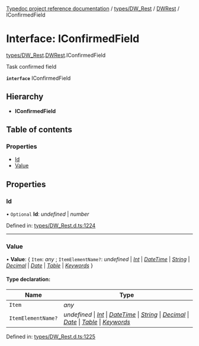 [Typedoc project reference documentation](../README.md) / [types/DW_Rest](../modules/types_dw_rest.md) / [DWRest](../modules/types_dw_rest.dwrest.md) / IConfirmedField

# Interface: IConfirmedField

[types/DW_Rest](../modules/types_dw_rest.md).[DWRest](../modules/types_dw_rest.dwrest.md).IConfirmedField

Task confirmed field

**`interface`** IConfirmedField

## Hierarchy

* **IConfirmedField**

## Table of contents

### Properties

- [Id](types_dw_rest.dwrest.iconfirmedfield.md#id)
- [Value](types_dw_rest.dwrest.iconfirmedfield.md#value)

## Properties

### Id

• `Optional` **Id**: *undefined* \| *number*

Defined in: [types/DW_Rest.d.ts:1224](https://github.com/DocuWare/REST-Sample-TS/blob/6f07cff/src/types/DW_Rest.d.ts#L1224)

___

### Value

• **Value**: { `Item`: *any* ; `ItemElementName?`: *undefined* \| [*Int*](../enums/types_dw_rest.dwrest.itemchoicetype.md#int) \| [*DateTime*](../enums/types_dw_rest.dwrest.itemchoicetype.md#datetime) \| [*String*](../enums/types_dw_rest.dwrest.itemchoicetype.md#string) \| [*Decimal*](../enums/types_dw_rest.dwrest.itemchoicetype.md#decimal) \| [*Date*](../enums/types_dw_rest.dwrest.itemchoicetype.md#date) \| [*Table*](../enums/types_dw_rest.dwrest.itemchoicetype.md#table) \| [*Keywords*](../enums/types_dw_rest.dwrest.itemchoicetype.md#keywords)  }

#### Type declaration:

Name | Type |
------ | ------ |
`Item` | *any* |
`ItemElementName?` | *undefined* \| [*Int*](../enums/types_dw_rest.dwrest.itemchoicetype.md#int) \| [*DateTime*](../enums/types_dw_rest.dwrest.itemchoicetype.md#datetime) \| [*String*](../enums/types_dw_rest.dwrest.itemchoicetype.md#string) \| [*Decimal*](../enums/types_dw_rest.dwrest.itemchoicetype.md#decimal) \| [*Date*](../enums/types_dw_rest.dwrest.itemchoicetype.md#date) \| [*Table*](../enums/types_dw_rest.dwrest.itemchoicetype.md#table) \| [*Keywords*](../enums/types_dw_rest.dwrest.itemchoicetype.md#keywords) |

Defined in: [types/DW_Rest.d.ts:1225](https://github.com/DocuWare/REST-Sample-TS/blob/6f07cff/src/types/DW_Rest.d.ts#L1225)
